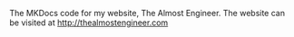 The MKDocs code for my website, The Almost Engineer.  The website can be visited at http://thealmostengineer.com
